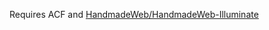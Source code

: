 Requires ACF and [HandmadeWeb/HandmadeWeb-Illuminate](https://github.com/HandmadeWeb/HandmadeWeb-Illuminate)